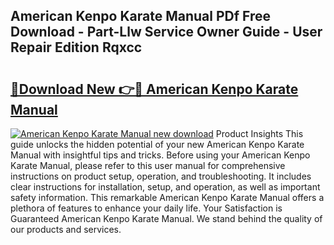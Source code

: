 ## American Kenpo Karate Manual PDf Free Download - Part-Llw Service Owner Guide - User Repair Edition Rqxcc

# <h2><a href="http://bc21632.oget.top/?id=American+Kenpo+Karate+Manual">🔗Download New 👉🔴 American Kenpo Karate Manual</a></h2>

[![American Kenpo Karate Manual new download](https://i.imgur.com/5g1atiW.png)](http://bc21632.oget.top/?id=American+Kenpo+Karate+Manual)
Product Insights This guide unlocks the hidden potential of your new American Kenpo Karate Manual with insightful tips and tricks. Before using your American Kenpo Karate Manual, please refer to this user manual for comprehensive instructions on product setup, operation, and troubleshooting. It includes clear instructions for installation, setup, and operation, as well as important safety information. This remarkable American Kenpo Karate Manual offers a plethora of features to enhance your daily life. Your Satisfaction is Guaranteed American Kenpo Karate Manual. We stand behind the quality of our products and services.
